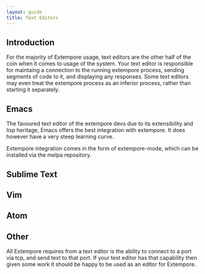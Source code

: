 ```yaml
---
layout: guide
title: Text Editors
---
```


## Introduction

For the majority of Extempore usage, text editors are the other half of the coin when it comes to usage of the system. Your text editor is responsible for maintaing a connection to the running extempore process, sending segments of code to it, and displaying any responses. Some text editors may even treat the extempore process as an inferior process, rather than starting it separately.

## Emacs

The favoured text editor of the extempore devs due to its extensibility and lisp heritage, Emacs offers the best integration with extempore. It does however have a very steep learning curve.

Extempore integration comes in the form of extempore-mode, which can be installed via the melpa repository.

## Sublime Text


## Vim


## Atom


## Other 

All Extempore requires from a text editor is the ability to connect to a port via tcp, and send text to that port. If your text editor has that capability then given some work it should be happy to be used as an editor for Extempore.
